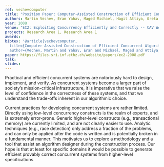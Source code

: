 ```yaml
---
ref: vechevcomputer
title: "Position Paper: Computer-Assisted Construction of Efficient Concurrent Algorithms"
authors: Martin Vechev, Eran Yahav, Maged Michael, Hagit Attiya, Greta Yorsh
year: 2008
venue: "EC2: Exploiting Concurrency Efficiently and Correctly -- CAV Workshop"
projects: Research Area 1, Research Area 1
awards: 
bibtex: '@article{vechevcomputer,
  title={Computer-Assisted Construction of Efficient Concurrent Algorithms},
  author={Vechev, Martin and Yahav, Eran and Michael, Maged and Attiya, Hagit and Yorsh, Greta}}'
paper: https://files.sri.inf.ethz.ch/website/papers/ec2-2008.pdf
talk: 
slides: 
---
```


Practical and efficient concurrent systems are notoriously hard to design, implement, and verify. As concurrent
systems become a larger part of society’s mission-critical infrastructure, it is imperative that we raise the
level of confidence in the correctness of these systems, and that we understand the trade-offs inherent in our
algorithmic choice.

Current practices for developing concurrent systems are rather limited. Directly using low-level concurrency
constructs is the realm of experts, and is extremely error-prone. Generic higher-level constructs (e.g., transactional memory) are currently limited, and are not clearly easier to use. Analytic techniques (e.g., race detection) only address a fraction of the problems, and can only be applied after the code is written and is potentially broken in a fundamental manner. This motivates us to explore a methodology and a tool that assist an algorithm designer during the construction process. Our hope is that at least for specific domains it would be possible to generate efficient provably correct concurrent systems from higher-level specifications.
